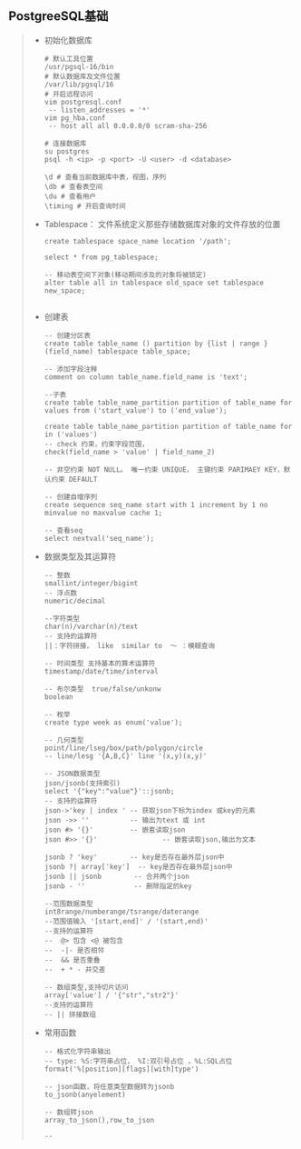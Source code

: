 ## PostgreeSQL基础

> - 初始化数据库
>
>   ~~~shell
>   # 默认工具位置
>   /usr/pgsql-16/bin
>   # 默认数据库及文件位置
>   /var/lib/pgsql/16
>   # 开启远程访问
>   vim postgresql.conf
>    -- listen_addresses = '*'
>   vim pg_hba.conf
>    -- host all all 0.0.0.0/0 scram-sha-256
>    
>   # 连接数据库
>   su postgres
>   psql -h <ip> -p <port> -U <user> -d <database>
>   
>   \d # 查看当前数据库中表，视图，序列
>   \db # 查看表空间
>   \du # 查看用户
>   \timing # 开启查询时间
>   ~~~
>
> - Tablespace： 文件系统定义那些存储数据库对象的文件存放的位置
>
>   ~~~postgresql
>   create tablespace space_name location '/path';
>   
>   select * from pg_tablespace;
>   
>   -- 移动表空间下对象(移动期间涉及的对象将被锁定)
>   alter table all in tablespace old_space set tablespace new_space;
>   
>   
>   ~~~
>
> - 创建表
>
>   ~~~postgresql
>   -- 创建分区表
>   create table table_name () partition by {list | range }(field_name) tablespace table_space;
>   
>   -- 添加字段注释
>   comment on column table_name.field_name is 'text';
>   
>   --子表
>   create table table_name_partition partition of table_name for values from ('start_value') to ('end_value');
>   
>   create table table_name_partition partition of table_name for in ('values')  
>   -- check 约束，约束字段范围，
>   check(field_name > 'value' | field_name_2)
>   
>   -- 非空约束 NOT NULL。 唯一约束 UNIQUE， 主键约束 PARIMAEY KEY，默认约束 DEFAULT
>   
>   -- 创建自增序列
>   create sequence seq_name start with 1 increment by 1 no minvalue no maxvalue cache 1; 
>   
>   -- 查看seq
>   select nextval('seq_name');
>   
>   ~~~
>
> - 数据类型及其运算符
>
>   ~~~postgresql
>   -- 整数
>   smallint/integer/bigint
>   -- 浮点数
>   numeric/decimal 
>   
>   --字符类型
>   char(n)/varchar(n)/text
>   -- 支持的运算符
>   ||：字符拼接， like  similar to  ～ ：模糊查询
>   
>   -- 时间类型 支持基本的算术运算符
>   timestamp/date/time/interval
>   
>   -- 布尔类型  true/false/unkonw
>   boolean
>   
>   -- 枚举
>   create type week as enum('value');
>   
>   -- 几何类型
>   point/line/lseg/box/path/polygon/circle
>   -- line/lesg '{A,B,C}' line '(x,y)(x,y)'
>   
>   -- JSON数据类型
>   json/jsonb(支持索引)
>   select '{"key":"value"}'::jsonb;
>   -- 支持的运算符
>   json->'key | index ' -- 获取json下标为index 或key的元素
>   json ->> ''          -- 输出为text 或 int
>   json #> '{}'         -- 嵌套读取json 
>   json #>> '{}'				 -- 嵌套读取json,输出为文本
>   
>   jsonb ? 'key'        -- key是否存在最外层json中
>   jsonb ?| array['key']  -- key是否存在最外层json中
>   jsonb || jsonb        -- 合并两个json
>   jsonb - ''            -- 删除指定的key
>   
>   --范围数据类型
>   int8range/numberange/tsrange/daterange
>   --范围值输入 '[start,end]' / '(start,end)'
>   --支持的运算符 
>   --  @> 包含 <@ 被包含
>   --  -|- 是否相邻
>   --  && 是否重叠
>   --  + * - 并交差
>   
>   -- 数组类型,支持切片访问
>   array['value'] / '{"str","str2"}'
>   --支持的运算符
>   -- || 拼接数组
>   ~~~
>
> - 常用函数
>
>   ~~~postgresql
>   -- 格式化字符串输出
>   -- type: %S:字符串占位， %I:双引号占位 ，%L:SQL占位
>   format('%[position][flags][with]type')
>   
>   -- json函数，将任意类型数据转为jsonb
>   to_jsonb(anyelement)
>   
>   -- 数组转json
>   array_to_json(),row_to_json
>   
>   -- 
>   ~~~
>
>   
